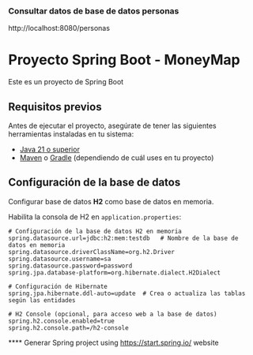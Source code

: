 

### Consultar datos de base de datos personas
http://localhost:8080/personas


# Proyecto Spring Boot - MoneyMap

Este es un proyecto de Spring Boot  

## Requisitos previos

Antes de ejecutar el proyecto, asegúrate de tener las siguientes herramientas instaladas en tu sistema:

- [Java 21 o superior](https://adoptopenjdk.net/)
- [Maven](https://maven.apache.org/) o [Gradle](https://gradle.org/) (dependiendo de cuál uses en tu proyecto)

## Configuración de la base de datos

Configurar base de datos  **H2** como base de datos en memoria.  

Habilita la consola de H2 en `application.properties`:

```properties
# Configuración de la base de datos H2 en memoria
spring.datasource.url=jdbc:h2:mem:testdb   # Nombre de la base de datos en memoria
spring.datasource.driverClassName=org.h2.Driver
spring.datasource.username=sa
spring.datasource.password=password
spring.jpa.database-platform=org.hibernate.dialect.H2Dialect

# Configuración de Hibernate
spring.jpa.hibernate.ddl-auto=update  # Crea o actualiza las tablas según las entidades

# H2 Console (opcional, para acceso web a la base de datos)
spring.h2.console.enabled=true
spring.h2.console.path=/h2-console

```








****  Generar Spring project using https://start.spring.io/ website
